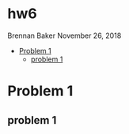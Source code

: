 hw6
================
Brennan Baker
November 26, 2018

-   [Problem 1](#problem-1)
    -   [problem 1](#problem-1-1)

Problem 1
=========

problem 1
---------
